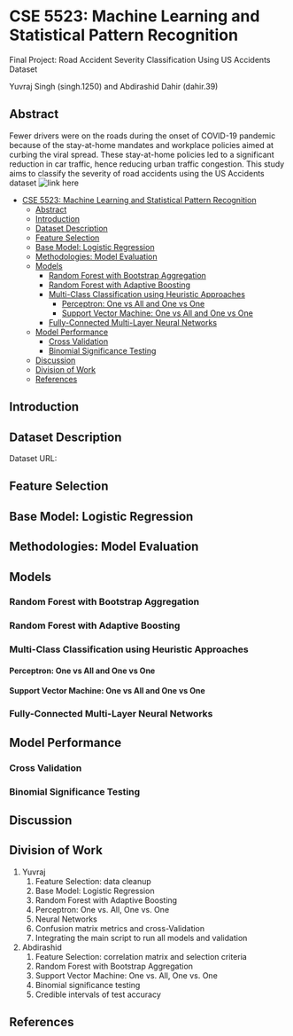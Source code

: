 # CSE 5523: Machine Learning and Statistical Pattern Recognition

Final Project: Road Accident Severity Classification Using US Accidents Dataset

Yuvraj Singh (singh.1250) and Abdirashid Dahir (dahir.39)

## Abstract

Fewer drivers were on the roads during the onset of COVID-19 pandemic because of the stay-at-home mandates and workplace policies aimed at curbing the viral spread. These stay-at-home policies led to a significant reduction in car traffic, hence reducing urban traffic congestion. This study aims to classify the severity of road accidents using the US Accidents dataset ![link here](https://www.kaggle.com/sobhanmoosavi/us-accidents)

- [CSE 5523: Machine Learning and Statistical Pattern Recognition](#cse-5523-machine-learning-and-statistical-pattern-recognition)
  - [Abstract](#abstract)
  - [Introduction](#introduction)
  - [Dataset Description](#dataset-description)
  - [Feature Selection](#feature-selection)
  - [Base Model: Logistic Regression](#base-model-logistic-regression)
  - [Methodologies: Model Evaluation](#methodologies-model-evaluation)
  - [Models](#models)
    - [Random Forest with Bootstrap Aggregation](#random-forest-with-bootstrap-aggregation)
    - [Random Forest with Adaptive Boosting](#random-forest-with-adaptive-boosting)
    - [Multi-Class Classification using Heuristic Approaches](#multi-class-classification-using-heuristic-approaches)
      - [Perceptron: One vs All and One vs One](#perceptron-one-vs-all-and-one-vs-one)
      - [Support Vector Machine: One vs All and One vs One](#support-vector-machine-one-vs-all-and-one-vs-one)
    - [Fully-Connected Multi-Layer Neural Networks](#fully-connected-multi-layer-neural-networks)
  - [Model Performance](#model-performance)
    - [Cross Validation](#cross-validation)
    - [Binomial Significance Testing](#binomial-significance-testing)
  - [Discussion](#discussion)
  - [Division of Work](#division-of-work)
  - [References](#references)

## Introduction

## Dataset Description

Dataset URL:

## Feature Selection

## Base Model: Logistic Regression

## Methodologies: Model Evaluation

## Models

### Random Forest with Bootstrap Aggregation

### Random Forest with Adaptive Boosting

### Multi-Class Classification using Heuristic Approaches

#### Perceptron: One vs All and One vs One

#### Support Vector Machine: One vs All and One vs One

### Fully-Connected Multi-Layer Neural Networks

## Model Performance

### Cross Validation

### Binomial Significance Testing

## Discussion

## Division of Work

1. Yuvraj
   1. Feature Selection: data cleanup
   2. Base Model: Logistic Regression
   3. Random Forest with Adaptive Boosting
   4. Perceptron: One vs. All, One vs. One
   5. Neural Networks
   6. Confusion matrix metrics and cross-Validation
   7. Integrating the main script to run all models and validation
2. Abdirashid
   1. Feature Selection: correlation matrix and selection criteria
   2. Random Forest with Bootstrap Aggregation
   3. Support Vector Machine: One vs. All, One vs. One
   4. Binomial significance testing
   5. Credible intervals of test accuracy

## References
